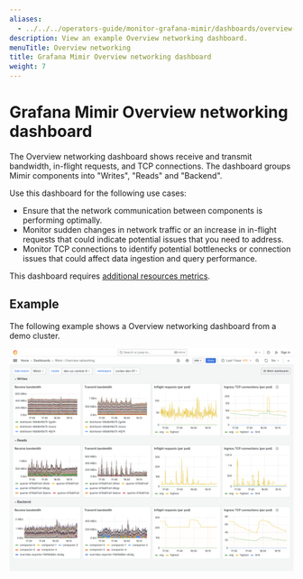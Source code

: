 ```yaml
---
aliases:
  - ../../../operators-guide/monitor-grafana-mimir/dashboards/overview-networking/
description: View an example Overview networking dashboard.
menuTitle: Overview networking
title: Grafana Mimir Overview networking dashboard
weight: 7
---
```


<!-- Note: This topic is mounted in the GEM documentation. Ensure that all updates are also applicable to GEM. -->

# Grafana Mimir Overview networking dashboard

The Overview networking dashboard shows receive and transmit bandwidth, in-flight requests, and TCP connections.
The dashboard groups Mimir components into "Writes", "Reads" and "Backend".

Use this dashboard for the following use cases:

- Ensure that the network communication between components is performing optimally.
- Monitor sudden changes in network traffic or an increase in in-flight requests that could indicate potential issues that you need to address.
- Monitor TCP connections to identify potential bottlenecks or connection issues that could affect data ingestion and query performance.

This dashboard requires [additional resources metrics](../../requirements/#additional-resources-metrics).

## Example

The following example shows a Overview networking dashboard from a demo cluster.

![Grafana Mimir overview networking dashboard](mimir-overview-networking.png)
